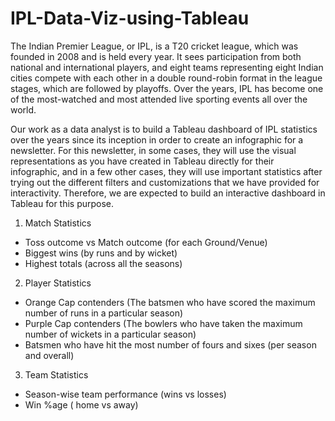# IPL-Data-Viz-using-Tableau

The Indian Premier League, or IPL, is a T20 cricket league, which was founded in 2008 and is held every year. It sees participation from both national and international players, and eight teams representing eight Indian cities compete with each other in a double round-robin format in the league stages, which are followed by playoffs. Over the years, IPL has become one of the most-watched and most attended live sporting events all over the world.

Our work as a data analyst is to build a Tableau dashboard of IPL statistics over the years since its inception in order to create an infographic for a newsletter. For this newsletter, in some cases, they will use the visual representations as you have created in Tableau directly for their infographic, and in a few other cases, they will use important statistics after trying out the different filters and customizations that we have provided for interactivity. Therefore, we are expected to build an interactive dashboard in Tableau for this purpose.

1. Match Statistics

- Toss outcome vs Match outcome (for each Ground/Venue)
- Biggest wins (by runs and by wicket)
- Highest totals (across all the seasons)


2. Player Statistics

- Orange Cap contenders (The batsmen who have scored the maximum number of runs in a particular season)
- Purple Cap contenders (The bowlers who have taken the maximum number of wickets in a particular season)
- Batsmen who have hit the most number of fours and sixes (per season and overall)

3. Team Statistics
- Season-wise team performance (wins vs losses)
- Win %age ( home vs away)
